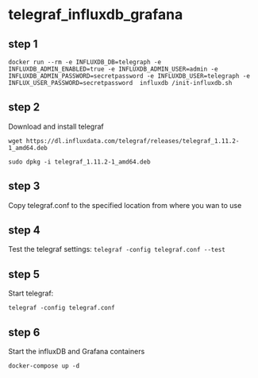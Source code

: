 # telegraf_influxdb_grafana

## step 1
```
docker run --rm -e INFLUXDB_DB=telegraph -e INFLUXDB_ADMIN_ENABLED=true -e INFLUXDB_ADMIN_USER=admin -e INFLUXDB_ADMIN_PASSWORD=secretpassword -e INFLUXDB_USER=telegraph -e INFLUX_USER_PASSWORD=secretpassword  influxdb /init-influxdb.sh
```

## step 2
Download and install telegraf
```
wget https://dl.influxdata.com/telegraf/releases/telegraf_1.11.2-1_amd64.deb
```
```
sudo dpkg -i telegraf_1.11.2-1_amd64.deb
```
## step 3
Copy telegraf.conf to the specified location from where you wan to use

## step 4
Test the telegraf settings:
```telegraf -config telegraf.conf --test```

## step 5
Start telegraf:
```
telegraf -config telegraf.conf
```

## step 6
Start the influxDB and Grafana containers
```
docker-compose up -d
```
